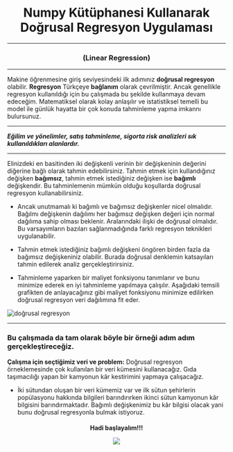 # <h1 align="center"> Numpy Kütüphanesi Kullanarak Doğrusal Regresyon Uygulaması </h1>

---
<h3 align=center>(Linear Regression)</h3>

---

Makine öğrenmesine giriş seviyesindeki ilk adımınız **doğrusal regresyon** olabilir. **Regresyon** Türkçeye **bağlanım** olarak çevrilmiştir. Ancak genellikle regresyon kullanıldığı için bu çalışmada bu şekilde kullanmaya devam edeceğim. Matematiksel olarak kolay anlaşılır ve istatistiksel temelli bu model ile günlük hayatta bir çok konuda tahminleme yapma imkannı bulursunuz.

---

***Eğilim ve yönelimler, satış tahminleme, sigorta risk analizleri sık kullanıldıkları alanlardır.***

---

Elinizdeki en basitinden iki değişkenli verinin bir değişkeninin değerini diğerine bağlı olarak tahmin edebilirsiniz. Tahmin etmek için kullandığınız değişken **bağımsız**, tahmin etmek istediğiniz değişken ise **bağımlı** değişkendir. Bu tahminlemenin mümkün olduğu koşullarda doğrusal regresyon kullanabilirsiniz. 

* Ancak unutmamalı ki bağımlı ve bağımsız değişkenler nicel olmalıdır. Bağılmı değişkenin dağılımı her bağımsız değişken değeri için normal dağılıma sahip olması beklenir. Aralarındaki ilişki de doğrusal olmalıdır. Bu varsayımların bazıları sağlanmadığında farklı regresyon teknikleri uygulanabilir. 


* Tahmin etmek istediğiniz bağımlı değişkeni öngören birden fazla da bağımsız değişkeniniz olabilir. Burada doğrusal denklemin katsayıları tahmin edilerek analiz gerçekleştirirsiniz. 

* Tahminleme yaparken bir maliyet fonksiyonu tanımlanır ve bunu minimize ederek en iyi tahminleme yapılmaya çalışılır. Aşağıdaki temsili grafikten de anlayacağınız gibi maliyet fonksiyonu minimize edilirken doğrusal regresyon veri dağılımına fit eder.

![doğrusal regresyon](https://miro.medium.com/max/2400/1*AsfV2NelG1Ta5F-0kr727w.gif)

---

### Bu çalışmada da tam olarak böyle bir örneği adım adım gerçekleştireceğiz.

**Çalışma için seçtiğimiz veri ve problem:** Doğrusal regresyon örneklemesinde çok kullanılan bir veri kümesini kullanacağız. Gıda taşımacılığı yapan bir kamyonun kâr kestirimini yapmaya çalışacağız. 

* İki sütundan oluşan bir veri kümemiz var ve ilk sütun şehirlerin popülasyonu hakkında bilgileri barındırırken ikinci sütun kamyonun kâr bilgisini barındırmaktadır. Bağımlı değişkenimiz bu kâr bilgisi olacak yani bunu doğrusal regresyonla bulmak istiyoruz. 

<h4 align=center> Hadi başlayalım!!!

![](https://media.giphy.com/media/liouol4vPRdDO/giphy.gif) </h4>

